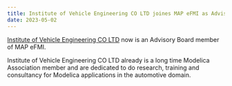 ```yaml
---
title: Institute of Vehicle Engineering CO LTD joines MAP eFMI as Advisory Board member
date: 2023-05-02
---
```


[Institute of Vehicle Engineering CO LTD](http://www.ivh.co.kr/) now is an Advisory Board member of MAP eFMI.

Institute of Vehicle Engineering CO LTD already is a long time Modelica Association member and are dedicated to do research, training and consultancy for Modelica applications in the automotive domain.
